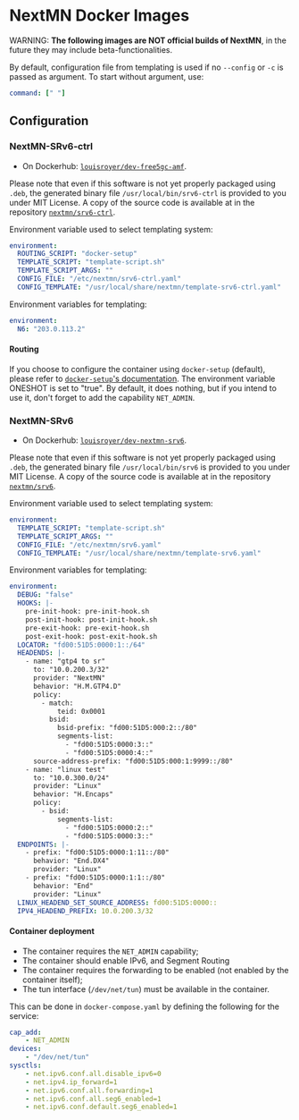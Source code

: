# NextMN Docker Images
WARNING: **The following images are NOT official builds of NextMN**, in the future they may include beta-functionalities.

By default, configuration file from templating is used if no `--config` or `-c` is passed as argument. To start without argument, use:

```yaml
command: [" "]
```

## Configuration
### NextMN-SRv6-ctrl
- On Dockerhub: [`louisroyer/dev-free5gc-amf`](https://hub.docker.com/r/louisroyer/dev-nextmn-srv6-ctrl).

Please note that even if this software is not yet properly packaged using `.deb`, the generated binary file `/usr/local/bin/srv6-ctrl` is provided to you under MIT License.
A copy of the source code is available at in the repository [`nextmn/srv6-ctrl`](https://github.com/nextmn/srv6-ctrl).

Environment variable used to select templating system:
```yaml
environment:
  ROUTING_SCRIPT: "docker-setup"
  TEMPLATE_SCRIPT: "template-script.sh"
  TEMPLATE_SCRIPT_ARGS: ""
  CONFIG_FILE: "/etc/nextmn/srv6-ctrl.yaml"
  CONFIG_TEMPLATE: "/usr/local/share/nextmn/template-srv6-ctrl.yaml"
```

Environment variables for templating:
```yaml
environment:
  N6: "203.0.113.2"
```

#### Routing
If you choose to configure the container using `docker-setup` (default), please refer to [`docker-setup`'s documentation](https://github.com/louisroyer/docker-setup). The environment variable ONESHOT is set to "true".
By default, it does nothing, but if you intend to use it, don't forget to add the capability `NET_ADMIN`.


### NextMN-SRv6
- On Dockerhub: [`louisroyer/dev-nextmn-srv6`](https://hub.docker.com/r/louisroyer/dev-nextmn-srv6).

Please note that even if this software is not yet properly packaged using `.deb`, the generated binary file `/usr/local/bin/srv6` is provided to you under MIT License.
A copy of the source code is available at in the repository [`nextmn/srv6`](https://github.com/nextmn/srv6).


Environment variable used to select templating system:
```yaml
environment:
  TEMPLATE_SCRIPT: "template-script.sh"
  TEMPLATE_SCRIPT_ARGS: ""
  CONFIG_FILE: "/etc/nextmn/srv6.yaml"
  CONFIG_TEMPLATE: "/usr/local/share/nextmn/template-srv6.yaml"
```

Environment variables for templating:
```yaml
environment:
  DEBUG: "false"
  HOOKS: |-
    pre-init-hook: pre-init-hook.sh
    post-init-hook: post-init-hook.sh
    pre-exit-hook: pre-exit-hook.sh
    post-exit-hook: post-exit-hook.sh
  LOCATOR: "fd00:51D5:0000:1::/64"
  HEADENDS: |-
    - name: "gtp4 to sr"
      to: "10.0.200.3/32"
      provider: "NextMN"
      behavior: "H.M.GTP4.D"
      policy:
        - match:
            teid: 0x0001
          bsid:
            bsid-prefix: "fd00:51D5:000:2::/80"
            segments-list:
              - "fd00:51D5:0000:3::"
              - "fd00:51D5:0000:4::"
      source-address-prefix: "fd00:51D5:000:1:9999::/80"
    - name: "linux test"
      to: "10.0.300.0/24"
      provider: "Linux"
      behavior: "H.Encaps"
      policy:
        - bsid:
            segments-list:
              - "fd00:51D5:0000:2::"
              - "fd00:51D5:0000:3::"
  ENDPOINTS: |-
    - prefix: "fd00:51D5:0000:1:11::/80"
      behavior: "End.DX4"
      provider: "Linux"
    - prefix: "fd00:51D5:0000:1:1::/80"
      behavior: "End"
      provider: "Linux"
  LINUX_HEADEND_SET_SOURCE_ADDRESS: fd00:51D5:0000::
  IPV4_HEADEND_PREFIX: 10.0.200.3/32
```

#### Container deployment
- The container requires the `NET_ADMIN` capability;
- The container should enable IPv6, and Segment Routing
- The container requires the forwarding to be enabled (not enabled by the container itself);
- The tun interface (`/dev/net/tun`) must be available in the container.

This can be done in `docker-compose.yaml` by defining the following for the service:

```yaml
cap_add:
    - NET_ADMIN
devices:
    - "/dev/net/tun"
sysctls:
    - net.ipv6.conf.all.disable_ipv6=0
    - net.ipv4.ip_forward=1
    - net.ipv6.conf.all.forwarding=1
    - net.ipv6.conf.all.seg6_enabled=1
    - net.ipv6.conf.default.seg6_enabled=1
```
